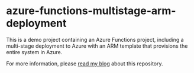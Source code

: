 # azure-functions-multistage-arm-deployment
This is a demo project containing an Azure Functions project, including a multi-stage deployment to Azure with an ARM template that provisions the entire system in Azure.

For more information, please [read my blog](https://hexmaster.nl/posts/arm-templates-from-a-to-z/) about this repository.
